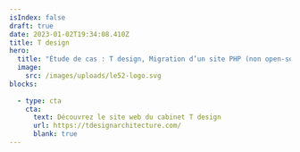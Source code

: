 ```yaml
---
isIndex: false
draft: true
date: 2023-01-02T19:34:08.410Z
title: T design
hero:
  title: "Étude de cas : T design, Migration d’un site PHP (non open-source) vers Architectify"
  image:
    src: /images/uploads/le52-logo.svg
blocks:
  
  - type: cta
    cta:
      text: Découvrez le site web du cabinet T design
      url: https://tdesignarchitecture.com/
      blank: true
---
```

